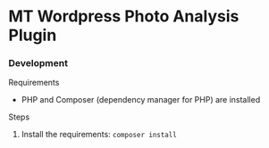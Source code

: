 # MT Wordpress Photo Analysis Plugin

### Development

Requirements
* PHP and Composer (dependency manager for PHP) are installed

Steps
1. Install the requirements: `composer install`
